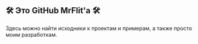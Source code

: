 ## 🛠️ Это GitHub MrFlit'a 🛠️

Здесь можно найти исходники к проектам и примерам, а также просто моим разработкам.
